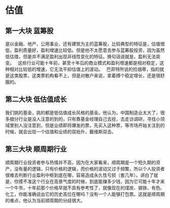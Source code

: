 # 估值

  

## 第一大块 蓝筹股
是以金融、地产、公用事业，还有建筑为主的蓝筹股，比较典型的特征是，估值很低，盈利质量好，盈利增速比较低。但是他不太愿意去参与蓝筹股投资，因为虽然低估值，但是并不满足盈利出现非线性变化的特征。换句话说就是，盈利无法突变。
 
这些行业可能十年前，甚至十年后的商业模式和盈利增速都是相对稳定，这种相对比较低的增速，它无法平抑估值上的波动。
 
巴菲特所说的捡烟蒂，指的就是这类股票，这类票机构看不上，但是对散户来说，拿着搏个稳定增长，还是很舒服的。
 
## 第二大块 低估值成长
我们挑的基金，挑的都是低估值成长风格的基金。他认为，中国制造业太大了，很多细分行业是没人注意的到的，只有靠基金经理自己去挖，去走访调研，寻找小领域里别人没注意到，但是业绩即将爆发的票，先买入这种票，等市场开始关注到的时候，就会出现一个估值和业绩的双抬升，戴维斯双击。

## 第三大块 顺周期行业
顺周期行业投资者参与热情并不高，因为在大家看来，顺周期是一个短久期的资产，没有量的逻辑，只有价格的逻辑，而价格的波动又过于频繁，所以个人投资者很难去判断行业盈利中枢到底在哪，容易造成永久性亏损（套几年）。讲白了就是，你摸不准这个行业在高景气度的时候，到底能赚多少钱，因为它可能十年才来一个牛市，十年前那个价格早就不具有参考性了，就像现在的煤炭、钢铁、有色、化工，你能准确说出它的历史高位在哪吗？没有一个人能够打包票。这就是顺周期的难点，他认为当前顺周期的分歧很大。
